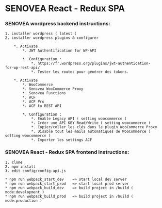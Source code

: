 # SENOVEA React - Redux SPA

### SENOVEA wordpress backend instructions:
	
	1. installer wordpress ( latest )
	2. installer wordpress plugins & configurer 

		*. Activate 
			*. JWT Authentification for WP-API

			*. Configuration : 
				*. https://fr.wordpress.org/plugins/jwt-authentication-for-wp-rest-api/
				*. Tester les routes pour générer des tokens.

		*. Activate 
			*. WooCommerce
			*. Senovea WooCommerce Proxy
			*. Senovea Functions
			*. ACF
			*. ACF Pro
			*. ACF to REST API

			*. Configuration :
				*. Enable Legacy API ( setting woocommerce )
				*. Créer une API KEY Read/Write ( setting woocommerce )
				*. Copier/coller les clés dans le plugin WooCommerce Proxy
				*. Disable tout les mails automatiques de WooCommerce ( setting woocommerce )
				*. Importer les settings ACF

### SENOVEA React - Redux SPA frontend instructions:

    1. clone 
    2. npm install
    3. edit config/config-api.js

    * npm run webpack_start_dev    => start local dev server
    * npm run webpack_start_prod   => start local prod server
    * npm run webpack_build_dev    => build project in /build ( mode:development )
    * npm run webpack_build_prod   => build project in /build ( mode:production )
